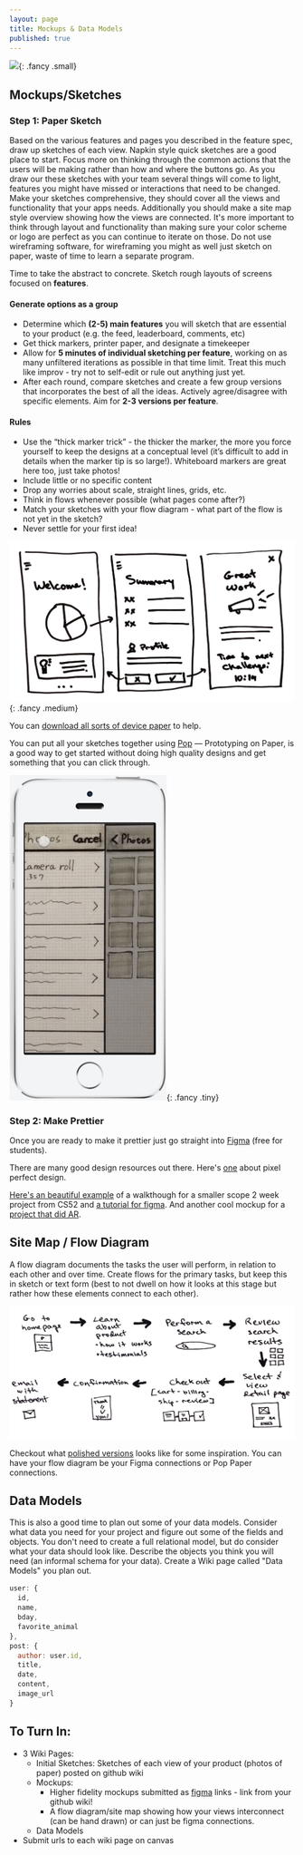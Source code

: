 ```yaml
---
layout: page
title: Mockups & Data Models
published: true
---
```



![](https://media.giphy.com/media/povenlBAIz14s/giphy.gif){: .fancy .small}


## Mockups/Sketches

### Step 1: Paper Sketch
Based on the various features and pages you described in the feature spec, draw up sketches of each view.  Napkin style quick sketches are a good place to start. Focus more on thinking through the common actions that the users will be making rather than how and where the buttons go.  As you draw our these sketches with your team several things will come to light, features you might have missed or interactions that need to be changed.  Make your sketches comprehensive, they should cover all the views and functionality that your apps needs. Additionally you should make a site map style overview showing how the views are connected. It's more important to think through layout and functionality than making sure your color scheme or logo are perfect as you can continue to iterate on those.  Do not use wireframing software, for wireframing you might as well just sketch on paper, waste of time to learn a separate program.

Time to take the abstract to concrete. Sketch rough layouts of screens focused on **features**.

#### Generate options as a group
* Determine which **(2-5) main features** you will sketch that are essential to your product (e.g. the feed, leaderboard, comments, etc)
* Get thick markers, printer paper, and designate a timekeeper
* Allow for **5 minutes of individual sketching per feature**, working on as many unfiltered iterations as possible in that time limit. Treat this much like improv - try not to self-edit or rule out anything just yet.
* After each round, compare sketches and create a few group versions that incorporates the best of all the ideas. Actively agree/disagree with specific elements. Aim for **2-3 versions per feature**.

#### Rules
* Use the “thick marker trick” - the thicker the marker, the more you force yourself to keep the designs at a conceptual level (it’s difficult to add in details when the marker tip is so large!). Whiteboard markers are great here too, just take photos!
* Include little or no specific content
* Drop any worries about scale, straight lines, grids, etc.
* Think in flows whenever possible (what pages come after?)
* Match your sketches with your flow diagram - what part of the flow is not yet in the sketch?
* Never settle for your first idea!

![](img/papersketch.png){: .fancy .medium}

You can [download all sorts of device paper](http://sneakpeekit.com/) to help.

You can put all your sketches together using [Pop](https://marvelapp.com/pop/) — Prototyping on Paper, is a good way to get started without doing high quality designs and get something that you can click through.

![](img/popapp-prototype-animation.gif){: .fancy .tiny}

### Step 2: Make Prettier

Once you are ready to make it prettier just go straight into [Figma](https://www.figma.com/) (free for students).

There are many good design resources out there. Here's [one](http://cdn.ustwo.com/PPP/PP3.pdf) about pixel perfect design.

[Here's an beautiful example](https://projects.invisionapp.com/share/HABOKZQRZ#/) of a walkthough for a smaller scope 2 week project from CS52 and [a tutorial for figma](http://cs52.me/workshops/design).  And another cool mockup for a [project that did AR](https://projects.invisionapp.com/share/K6AR2EJ5U).

## Site Map / Flow Diagram

A flow diagram documents the tasks the user will perform, in relation to each other and over time. Create flows for the primary tasks, but keep this in sketch or text form (best to not dwell on how it looks at this stage but rather how these elements connect to each other).

![](img/flowdiagram.png)

Checkout what [polished versions](https://speckyboy.com/collection-inspiring-sitemaps-user-flow-maps/) looks like for some inspiration.  You can have your flow diagram be your Figma connections or Pop Paper connections.

## Data Models
This is also a good time to plan out some of your data models.  Consider what data you need for your project and figure out some of the fields and objects.  You don't need to create a full relational model, but do consider what your data should look like. Describe the objects you think you will need (an informal schema for your data).  Create a Wiki page called  "Data Models" you plan out.

```javascript
user: {
  id,
  name,
  bday,
  favorite_animal
},
post: {
  author: user.id,
  title,
  date,
  content,
  image_url
}
```

## To Turn In:
* 3 Wiki Pages:
    * Initial Sketches:  Sketches of each view of your product (photos of paper) posted on github wiki
    * Mockups:
        * Higher fidelity mockups submitted as [figma](https://www.figma.com) links - link from your github wiki!
        * A flow diagram/site map showing how your views interconnect (can be hand drawn) or can just be figma connections.
    * Data Models
* Submit urls to each wiki page on canvas
